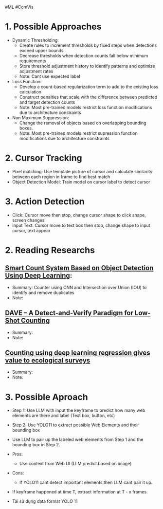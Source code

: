 #ML #ComVis 

# 1. Possible Approaches
- Dynamic Thresholding:
	- Create rules to increment thresholds by fixed steps when detections exceed upper bounds
	- Decrease thresholds when detection counts fall below minimum requirements
	- Store threshold adjustment history to identify patterns and optimize adjustment rates
	- Note: Cant use expected label
- Loss Function:
	- Develop a count-based regularization term to add to the existing loss calculation
	- Construct penalties that scale with the difference between predicted and target detection counts
	- Note: Most pre-trained models restrict loss function modifications due to architecture constraints
- Non Maximum Suppression:
	- Change the removal of objects based on overlapping bounding boxes.
	- Note: Most pre-trained models restrict supression function modifications due to architecture constraints

# 2. Cursor Tracking
- Pixel matching: Use template picture of cursor and calculate similarity between each region in frame to find best match
- Object Detection Model: Train model on cursor label to detect cursor

# 3. Action Detection
- Click: Cursor move then stop, change cursor shape to click shape, screen changes
- Input Text: Cursor move to text box then stop, change shape to input cursor, text appear

# 2. Reading Researchs
## [Smart Count System Based on Object Detection Using Deep Learning](file:///C:/Users/Lenovo/Desktop/remotesensing-14-03761-v2.pdf):
- Summary: Counter using CNN and Intersection over Union (IOU) to identify and remove duplicates
- Note:

## [DAVE – A Detect-and-Verify Paradigm for Low-Shot Counting](https://openaccess.thecvf.com/content/CVPR2024/papers/Pelhan_DAVE_-_A_Detect-and-Verify_Paradigm_for_Low-Shot_Counting_CVPR_2024_paper.pdf)
- Summary:
- Note:

## [Counting using deep learning regression gives value to ecological surveys](https://www.nature.com/articles/s41598-021-02387-9.pdf)
- Summary:
- Note:


# 3. Possible Aproach
- Step 1: Use LLM with input the keyframe to predict how many web elements are there and label (Text box, button, etc)
- Step 2: Use YOLO11 to extract possible Web Elements and their bounding box
- Use LLM to pair up the labeled web elements from Step 1 and the bounding box in Step 2.
- Pros: 
	- Use context from Web UI (LLM predict based on image)
- Cons:
	- If YOLO11 cant detect important elements then LLM cant pair it up.


- If keyframe happened at time T, extract information at T - x frames.
- Tái sử dụng data format YOLO 11